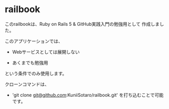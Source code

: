 # railbook

このrailbookは、Ruby on Rails 5 & GitHub実践入門の勉強用として
作成しました。

このアプリケーションでは、

- Webサービスとしては展開しない

- あくまでも勉強用

という条件でのみ使用します。

クローンコマンドは、
- 'git clone git@github.com:KuniiSotaro/railbook.git'
を打ち込むことで可能です。
